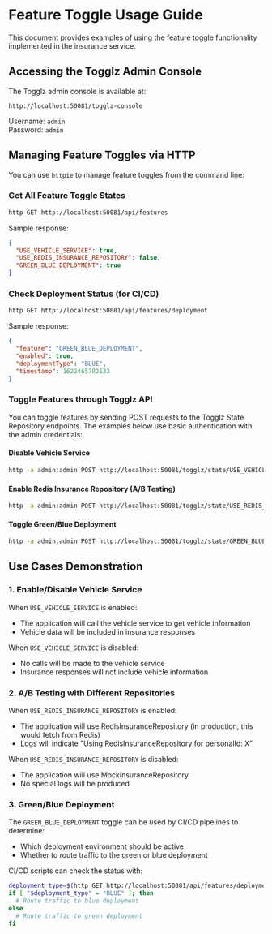 # Feature Toggle Usage Guide

This document provides examples of using the feature toggle functionality implemented in the insurance service.

## Accessing the Togglz Admin Console

The Togglz admin console is available at:

```
http://localhost:50081/togglz-console
```

Username: `admin`  
Password: `admin`

## Managing Feature Toggles via HTTP

You can use `httpie` to manage feature toggles from the command line:

### Get All Feature Toggle States

```bash
http GET http://localhost:50081/api/features
```

Sample response:
```json
{
  "USE_VEHICLE_SERVICE": true,
  "USE_REDIS_INSURANCE_REPOSITORY": false,
  "GREEN_BLUE_DEPLOYMENT": true
}
```

### Check Deployment Status (for CI/CD)

```bash
http GET http://localhost:50081/api/features/deployment
```

Sample response:
```json
{
  "feature": "GREEN_BLUE_DEPLOYMENT",
  "enabled": true,
  "deploymentType": "BLUE",
  "timestamp": 1622465782123
}
```

### Toggle Features through Togglz API

You can toggle features by sending POST requests to the Togglz State Repository endpoints.
The examples below use basic authentication with the admin credentials:

#### Disable Vehicle Service

```bash
http -a admin:admin POST http://localhost:50081/togglz/state/USE_VEHICLE_SERVICE enabled=false
```

#### Enable Redis Insurance Repository (A/B Testing)

```bash
http -a admin:admin POST http://localhost:50081/togglz/state/USE_REDIS_INSURANCE_REPOSITORY enabled=true
```

#### Toggle Green/Blue Deployment

```bash
http -a admin:admin POST http://localhost:50081/togglz/state/GREEN_BLUE_DEPLOYMENT enabled=false
```

## Use Cases Demonstration

### 1. Enable/Disable Vehicle Service

When `USE_VEHICLE_SERVICE` is enabled:
- The application will call the vehicle service to get vehicle information
- Vehicle data will be included in insurance responses

When `USE_VEHICLE_SERVICE` is disabled:
- No calls will be made to the vehicle service
- Insurance responses will not include vehicle information

### 2. A/B Testing with Different Repositories

When `USE_REDIS_INSURANCE_REPOSITORY` is enabled:
- The application will use RedisInsuranceRepository (in production, this would fetch from Redis)
- Logs will indicate "Using RedisInsuranceRepository for personalId: X"

When `USE_REDIS_INSURANCE_REPOSITORY` is disabled:
- The application will use MockInsuranceRepository
- No special logs will be produced

### 3. Green/Blue Deployment

The `GREEN_BLUE_DEPLOYMENT` toggle can be used by CI/CD pipelines to determine:
- Which deployment environment should be active
- Whether to route traffic to the green or blue deployment

CI/CD scripts can check the status with:
```bash
deployment_type=$(http GET http://localhost:50081/api/features/deployment | jq -r '.deploymentType')
if [ "$deployment_type" = "BLUE" ]; then
  # Route traffic to blue deployment
else
  # Route traffic to green deployment
fi
```
